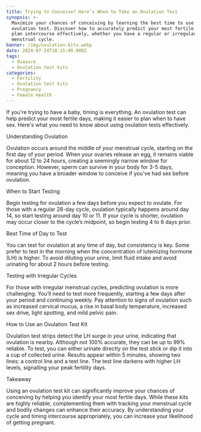 ```yaml
---
title: Trying to Conceive? Here’s When to Take an Ovulation Test
synopsis: >-
  Maximize your chances of conceiving by learning the best time to use an
  ovulation test. Discover how to accurately predict your most fertile days and
  plan intercourse effectively, whether you have a regular or irregular
  menstrual cycle.
banner: /img/ovulation-kits.webp
date: 2024-07-24T18:15:00.000Z
tags:
  - Ovasure
  - Ovulation test kits
categories:
  - Fertility
  - Ovulation test kits
  - Pregnancy
  - Female Health
---
```


If you're trying to have a baby, timing is everything. An ovulation test can help predict your most fertile days, making it easier to plan when to have sex. Here's what you need to know about using ovulation tests effectively.

Understanding Ovulation

Ovulation occurs around the middle of your menstrual cycle, starting on the first day of your period. When your ovaries release an egg, it remains viable for about 12 to 24 hours, creating a seemingly narrow window for conception. However, sperm can survive in your body for 3-5 days, meaning you have a broader window to conceive if you've had sex before ovulation.

When to Start Testing

Begin testing for ovulation a few days before you expect to ovulate. For those with a regular 28-day cycle, ovulation typically happens around day 14, so start testing around day 10 or 11. If your cycle is shorter, ovulation may occur closer to the cycle’s midpoint, so begin testing 4 to 6 days prior.

Best Time of Day to Test

You can test for ovulation at any time of day, but consistency is key. Some prefer to test in the morning when the concentration of luteinizing hormone (LH) is higher. To avoid diluting your urine, limit fluid intake and avoid urinating for about 2 hours before testing.

Testing with Irregular Cycles

For those with irregular menstrual cycles, predicting ovulation is more challenging. You’ll need to test more frequently, starting a few days after your period and continuing weekly. Pay attention to signs of ovulation such as increased cervical mucus, a rise in basal body temperature, increased sex drive, light spotting, and mild pelvic pain.

How to Use an Ovulation Test Kit

Ovulation test strips detect the LH surge in your urine, indicating that ovulation is nearby. Although not 100% accurate, they can be up to 99% reliable. To test, you can either urinate directly on the test stick or dip it into a cup of collected urine. Results appear within 5 minutes, showing two lines: a control line and a test line. The test line darkens with higher LH
levels, signalling your peak fertility days.

Takeaway

Using an ovulation test kit can significantly improve your chances of conceiving by helping you identify your most fertile days. While these kits are highly reliable, complementing them with tracking your menstrual cycle and bodily changes can enhance their accuracy. By understanding your cycle and timing intercourse appropriately, you can increase your likelihood of getting pregnant.

 
